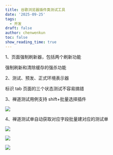 ```yaml
---
title: 谷歌浏览器插件类测试工具
date: '2025-09-25'
tags:
  - 开发
draft: false
author: chenwenkun
toc: false
show_reading_time: true
---
```

1、页面强制刷新器，包括两个刷新功能

强制刷新和清除缓存的强杀功能

2、测试、预发、正式环境表示器

标识 tab 页面的三个状态测试不容易搞错

3、禅道测试用例支持 shift+批量选择插件

![](https://prod-files-secure.s3.us-west-2.amazonaws.com/c205fb54-92b2-4987-8be3-972b67d27acc/7ca8990d-2ef0-4ad6-8256-c807dbb8b3d5/image.png?X-Amz-Algorithm=AWS4-HMAC-SHA256&X-Amz-Content-Sha256=UNSIGNED-PAYLOAD&X-Amz-Credential=ASIAZI2LB4664UYYGOFI%2F20251008%2Fus-west-2%2Fs3%2Faws4_request&X-Amz-Date=20251008T181619Z&X-Amz-Expires=3600&X-Amz-Security-Token=IQoJb3JpZ2luX2VjECkaCXVzLXdlc3QtMiJHMEUCIQDnvAYbt0TJwsE11xWfHmis683dsgx3Qi6y3gdMKVnY8wIgBvmOAWeCCi27GtV%2FFiNLNemP4Q9nDtmWAc4uNNRXTKoqiAQIwv%2F%2F%2F%2F%2F%2F%2F%2F%2F%2FARAAGgw2Mzc0MjMxODM4MDUiDBh5PIyxVlPzJ%2FL3QCrcA14XLV3Y22aANqcU2qjNnyNXeALbfZofUY%2FoI6qHJx%2F5rC0BGUDOkdOvZ5S5ozDN7nLG9LAgAEdKTjinJZ5L3f2h1jc8b5RoxjsWpvoBmuwvD%2FfXmt6HlxGmOr8lEx34M1v0K3e9aNslxD6fcrvrzlWmmCFOHkO%2BNUNwjfrE4eljhtalXJ8A8%2FU9N6Op%2Bz8pljXkC%2FVr%2F%2BCcwgswIn3t%2F70Z%2B2XjyP8tauoXteIxB0Ocok0IcDda58a32O8oAJn339v9LIPkWyh6D7ded%2BNK30bit%2BAjQiDzyUq2TlYXgDktloksFa60%2BdghBkWKQ%2F%2F4Igj0q74LttGh0erZjIfPvUeDPta3Heh6dz6%2BvxrvKEEJOW3%2B%2B1r4bCIguxEa6GwBa8gJt82ysnsYe7ljX5rOWmlNbIrMdH6KEdHiU6GVbxeLKg3%2Fh0VJenEL0Yj0YH5660zOJ%2FxFlIFor3FjGS0D%2Forlt%2FahL3zSAroF%2BwrjXUp8nw1y2AAq8PJgZNJKgvyvNIB9sLhnLb2TBAFol6EMqbCwqVJuXMgPNffmYCWvQYBLU%2BjTuQLGY2UqV3vhKdAETFHcqy60qaq1Krnuncx82m44Zpha58D7ohkitCm4G%2B2LkAYTDD6yhSb9wMEyMISymscGOqUBVdyvEqxQx5HVkbB8LIzKRazuFxhQ%2FNDs6kWu%2FCqDyLC164keD3ZMrDRM5uKMBw9287dds1KuLf%2BjmVioDxjlnyuXrEzQaN7DMaHrH3sDTHPShO964dY1Ig0%2Fyh5SBiNCiQc5oyr4isW7flJEDG5ADrZl7kqYBNoWA2FHwjQpLjD9A9XCVwJv3AxEaWQytwqhcaFNACp%2BTA3NxDfM01IH2tv3EGHu&X-Amz-Signature=2a0f901d6d124ae7ec428b39276c471aef49dc7f248b91e53124f8fb8dfd77ac&X-Amz-SignedHeaders=host&x-amz-checksum-mode=ENABLED&x-id=GetObject)

4、禅道测试单自动获取对应字段批量建对应的测试单

![](https://prod-files-secure.s3.us-west-2.amazonaws.com/c205fb54-92b2-4987-8be3-972b67d27acc/1ea39b01-dd1c-4a56-bb09-4fe87447f5c7/image.png?X-Amz-Algorithm=AWS4-HMAC-SHA256&X-Amz-Content-Sha256=UNSIGNED-PAYLOAD&X-Amz-Credential=ASIAZI2LB4664UYYGOFI%2F20251008%2Fus-west-2%2Fs3%2Faws4_request&X-Amz-Date=20251008T181619Z&X-Amz-Expires=3600&X-Amz-Security-Token=IQoJb3JpZ2luX2VjECkaCXVzLXdlc3QtMiJHMEUCIQDnvAYbt0TJwsE11xWfHmis683dsgx3Qi6y3gdMKVnY8wIgBvmOAWeCCi27GtV%2FFiNLNemP4Q9nDtmWAc4uNNRXTKoqiAQIwv%2F%2F%2F%2F%2F%2F%2F%2F%2F%2FARAAGgw2Mzc0MjMxODM4MDUiDBh5PIyxVlPzJ%2FL3QCrcA14XLV3Y22aANqcU2qjNnyNXeALbfZofUY%2FoI6qHJx%2F5rC0BGUDOkdOvZ5S5ozDN7nLG9LAgAEdKTjinJZ5L3f2h1jc8b5RoxjsWpvoBmuwvD%2FfXmt6HlxGmOr8lEx34M1v0K3e9aNslxD6fcrvrzlWmmCFOHkO%2BNUNwjfrE4eljhtalXJ8A8%2FU9N6Op%2Bz8pljXkC%2FVr%2F%2BCcwgswIn3t%2F70Z%2B2XjyP8tauoXteIxB0Ocok0IcDda58a32O8oAJn339v9LIPkWyh6D7ded%2BNK30bit%2BAjQiDzyUq2TlYXgDktloksFa60%2BdghBkWKQ%2F%2F4Igj0q74LttGh0erZjIfPvUeDPta3Heh6dz6%2BvxrvKEEJOW3%2B%2B1r4bCIguxEa6GwBa8gJt82ysnsYe7ljX5rOWmlNbIrMdH6KEdHiU6GVbxeLKg3%2Fh0VJenEL0Yj0YH5660zOJ%2FxFlIFor3FjGS0D%2Forlt%2FahL3zSAroF%2BwrjXUp8nw1y2AAq8PJgZNJKgvyvNIB9sLhnLb2TBAFol6EMqbCwqVJuXMgPNffmYCWvQYBLU%2BjTuQLGY2UqV3vhKdAETFHcqy60qaq1Krnuncx82m44Zpha58D7ohkitCm4G%2B2LkAYTDD6yhSb9wMEyMISymscGOqUBVdyvEqxQx5HVkbB8LIzKRazuFxhQ%2FNDs6kWu%2FCqDyLC164keD3ZMrDRM5uKMBw9287dds1KuLf%2BjmVioDxjlnyuXrEzQaN7DMaHrH3sDTHPShO964dY1Ig0%2Fyh5SBiNCiQc5oyr4isW7flJEDG5ADrZl7kqYBNoWA2FHwjQpLjD9A9XCVwJv3AxEaWQytwqhcaFNACp%2BTA3NxDfM01IH2tv3EGHu&X-Amz-Signature=79a75b22a20340cdf6e3b26519c243d1723f4dc84102711f268d353bd9c6a4c3&X-Amz-SignedHeaders=host&x-amz-checksum-mode=ENABLED&x-id=GetObject)

![](https://prod-files-secure.s3.us-west-2.amazonaws.com/c205fb54-92b2-4987-8be3-972b67d27acc/fa727f1d-546c-42aa-9508-d8d3d1275bcd/image.png?X-Amz-Algorithm=AWS4-HMAC-SHA256&X-Amz-Content-Sha256=UNSIGNED-PAYLOAD&X-Amz-Credential=ASIAZI2LB4664UYYGOFI%2F20251008%2Fus-west-2%2Fs3%2Faws4_request&X-Amz-Date=20251008T181619Z&X-Amz-Expires=3600&X-Amz-Security-Token=IQoJb3JpZ2luX2VjECkaCXVzLXdlc3QtMiJHMEUCIQDnvAYbt0TJwsE11xWfHmis683dsgx3Qi6y3gdMKVnY8wIgBvmOAWeCCi27GtV%2FFiNLNemP4Q9nDtmWAc4uNNRXTKoqiAQIwv%2F%2F%2F%2F%2F%2F%2F%2F%2F%2FARAAGgw2Mzc0MjMxODM4MDUiDBh5PIyxVlPzJ%2FL3QCrcA14XLV3Y22aANqcU2qjNnyNXeALbfZofUY%2FoI6qHJx%2F5rC0BGUDOkdOvZ5S5ozDN7nLG9LAgAEdKTjinJZ5L3f2h1jc8b5RoxjsWpvoBmuwvD%2FfXmt6HlxGmOr8lEx34M1v0K3e9aNslxD6fcrvrzlWmmCFOHkO%2BNUNwjfrE4eljhtalXJ8A8%2FU9N6Op%2Bz8pljXkC%2FVr%2F%2BCcwgswIn3t%2F70Z%2B2XjyP8tauoXteIxB0Ocok0IcDda58a32O8oAJn339v9LIPkWyh6D7ded%2BNK30bit%2BAjQiDzyUq2TlYXgDktloksFa60%2BdghBkWKQ%2F%2F4Igj0q74LttGh0erZjIfPvUeDPta3Heh6dz6%2BvxrvKEEJOW3%2B%2B1r4bCIguxEa6GwBa8gJt82ysnsYe7ljX5rOWmlNbIrMdH6KEdHiU6GVbxeLKg3%2Fh0VJenEL0Yj0YH5660zOJ%2FxFlIFor3FjGS0D%2Forlt%2FahL3zSAroF%2BwrjXUp8nw1y2AAq8PJgZNJKgvyvNIB9sLhnLb2TBAFol6EMqbCwqVJuXMgPNffmYCWvQYBLU%2BjTuQLGY2UqV3vhKdAETFHcqy60qaq1Krnuncx82m44Zpha58D7ohkitCm4G%2B2LkAYTDD6yhSb9wMEyMISymscGOqUBVdyvEqxQx5HVkbB8LIzKRazuFxhQ%2FNDs6kWu%2FCqDyLC164keD3ZMrDRM5uKMBw9287dds1KuLf%2BjmVioDxjlnyuXrEzQaN7DMaHrH3sDTHPShO964dY1Ig0%2Fyh5SBiNCiQc5oyr4isW7flJEDG5ADrZl7kqYBNoWA2FHwjQpLjD9A9XCVwJv3AxEaWQytwqhcaFNACp%2BTA3NxDfM01IH2tv3EGHu&X-Amz-Signature=827801b8be5d2b3dc347a8cb167e1bb2e37e3aaf5bc033615d729d2337e95389&X-Amz-SignedHeaders=host&x-amz-checksum-mode=ENABLED&x-id=GetObject)

![](https://prod-files-secure.s3.us-west-2.amazonaws.com/c205fb54-92b2-4987-8be3-972b67d27acc/2a374ca8-3be3-4978-8ee1-2331f1db0267/image.png?X-Amz-Algorithm=AWS4-HMAC-SHA256&X-Amz-Content-Sha256=UNSIGNED-PAYLOAD&X-Amz-Credential=ASIAZI2LB4664UYYGOFI%2F20251008%2Fus-west-2%2Fs3%2Faws4_request&X-Amz-Date=20251008T181619Z&X-Amz-Expires=3600&X-Amz-Security-Token=IQoJb3JpZ2luX2VjECkaCXVzLXdlc3QtMiJHMEUCIQDnvAYbt0TJwsE11xWfHmis683dsgx3Qi6y3gdMKVnY8wIgBvmOAWeCCi27GtV%2FFiNLNemP4Q9nDtmWAc4uNNRXTKoqiAQIwv%2F%2F%2F%2F%2F%2F%2F%2F%2F%2FARAAGgw2Mzc0MjMxODM4MDUiDBh5PIyxVlPzJ%2FL3QCrcA14XLV3Y22aANqcU2qjNnyNXeALbfZofUY%2FoI6qHJx%2F5rC0BGUDOkdOvZ5S5ozDN7nLG9LAgAEdKTjinJZ5L3f2h1jc8b5RoxjsWpvoBmuwvD%2FfXmt6HlxGmOr8lEx34M1v0K3e9aNslxD6fcrvrzlWmmCFOHkO%2BNUNwjfrE4eljhtalXJ8A8%2FU9N6Op%2Bz8pljXkC%2FVr%2F%2BCcwgswIn3t%2F70Z%2B2XjyP8tauoXteIxB0Ocok0IcDda58a32O8oAJn339v9LIPkWyh6D7ded%2BNK30bit%2BAjQiDzyUq2TlYXgDktloksFa60%2BdghBkWKQ%2F%2F4Igj0q74LttGh0erZjIfPvUeDPta3Heh6dz6%2BvxrvKEEJOW3%2B%2B1r4bCIguxEa6GwBa8gJt82ysnsYe7ljX5rOWmlNbIrMdH6KEdHiU6GVbxeLKg3%2Fh0VJenEL0Yj0YH5660zOJ%2FxFlIFor3FjGS0D%2Forlt%2FahL3zSAroF%2BwrjXUp8nw1y2AAq8PJgZNJKgvyvNIB9sLhnLb2TBAFol6EMqbCwqVJuXMgPNffmYCWvQYBLU%2BjTuQLGY2UqV3vhKdAETFHcqy60qaq1Krnuncx82m44Zpha58D7ohkitCm4G%2B2LkAYTDD6yhSb9wMEyMISymscGOqUBVdyvEqxQx5HVkbB8LIzKRazuFxhQ%2FNDs6kWu%2FCqDyLC164keD3ZMrDRM5uKMBw9287dds1KuLf%2BjmVioDxjlnyuXrEzQaN7DMaHrH3sDTHPShO964dY1Ig0%2Fyh5SBiNCiQc5oyr4isW7flJEDG5ADrZl7kqYBNoWA2FHwjQpLjD9A9XCVwJv3AxEaWQytwqhcaFNACp%2BTA3NxDfM01IH2tv3EGHu&X-Amz-Signature=9bf6cff3e734bbd60700dda0136b10611382e02f40b7d5f861551fd64cd1a4ce&X-Amz-SignedHeaders=host&x-amz-checksum-mode=ENABLED&x-id=GetObject)
